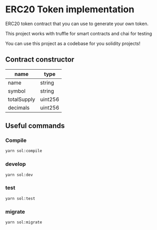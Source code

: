 # ERC20 Token implementation

ERC20 token contract that you can use to generate your own token.

This project works with truffle for smart contracts and chai for testing

You can use this project as a codebase for you solidity projects!

## Contract constructor

| name | type |
| - | - |
| name | string |
| symbol | string |
| totalSupply | uint256 |
| decimals | uint256 |

## Useful commands

### Compile
```bash
yarn sol:compile
```
### develop
```bash
yarn sol:dev
```
### test
```bash
yarn sol:test
```
### migrate
```bash
yarn sol:migrate
```

